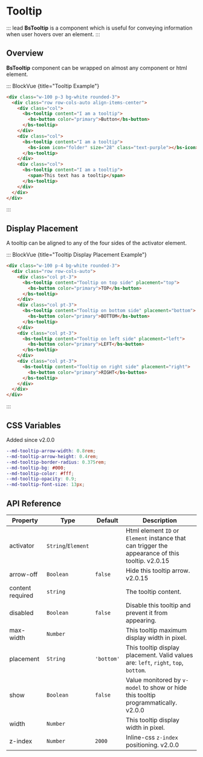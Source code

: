 # Tooltip

::: lead
**BsTooltip** is a component which is useful for conveying information when user
hovers over an element.
:::


## Overview

**BsTooltip** component can be wrapped on almost any component or html element.

::: BlockVue {title="Tooltip Example"}

```html
<div class="w-100 p-3 bg-white rounded-3">
  <div class="row row-cols-auto align-items-center">
    <div class="col">
      <bs-tooltip content="I am a tooltip">
        <bs-button color="primary">Button</bs-button>
      </bs-tooltip>
    </div>
    <div class="col">
      <bs-tooltip content="I am a tooltip">
        <bs-icon icon="folder" size="28" class="text-purple"></bs-icon>
      </bs-tooltip>
    </div>
    <div class="col">
      <bs-tooltip content="I am a tooltip">
        <span>This text has a tooltip</span>
      </bs-tooltip>
    </div>
  </div>
</div>
```
:::


## Display Placement

A tooltip can be aligned to any of the four sides of the activator element.

::: BlockVue {title="Tooltip Display Placement Example"}

```html
<div class="w-100 p-4 bg-white rounded-3">
  <div class="row row-cols-auto">
    <div class="col pt-3">
      <bs-tooltip content="Tooltip on top side" placement="top">
        <bs-button color="primary">TOP</bs-button>
      </bs-tooltip>
    </div>
    <div class="col pt-3">
      <bs-tooltip content="Tooltip on bottom side" placement="bottom">
        <bs-button color="primary">BOTTOM</bs-button>
      </bs-tooltip>
    </div>
    <div class="col pt-3">
      <bs-tooltip content="Tooltip on left side" placement="left">
        <bs-button color="primary">LEFT</bs-button>
      </bs-tooltip>
    </div>
    <div class="col pt-3">
      <bs-tooltip content="Tooltip on right side" placement="right">
        <bs-button color="primary">RIGHT</bs-button>
      </bs-tooltip>
    </div>
  </div>
</div>
```
:::


## CSS Variables

<SmallNote color="teal" class="mt-3">Added since v2.0.0</SmallNote>

```scss
--md-tooltip-arrow-width: 0.8rem;
--md-tooltip-arrow-height: 0.4rem;
--md-tooltip-border-radius: 0.375rem;
--md-tooltip-bg: #000;
--md-tooltip-color: #fff;
--md-tooltip-opacity: 0.9;
--md-tooltip-font-size: 13px;

```


## API Reference

<BsTabs v-model="tabs1active" variant="material" color="grey-700" class="doc-api-reference">
  <BsTab label="Props" url="#api-reference">
    <div class="doc-table-responsive doc-table-props">

| Property  | Type     | Default | Description |
|-----------|----------|---------|-------------|
| activator | `String`/`Element` |  | Html element `ID` or `Element` instance that can trigger the appearance of this tooltip. <BsBadge color="info">v2.0.15</BsBadge> |
| arrow-off | `Boolean` | `false`  | Hide this tooltip arrow. <BsBadge color="info">v2.0.15</BsBadge> |
| content <Badge type="danger">required</Badge> | `string` | | The tooltip content. |
| disabled  | `Boolean` | `false`  | Disable this tooltip and prevent it from appearing. |
| max-width | `Number`  |  | This tooltip maximum display width in pixel. |
| placement | `String`  | `'bottom'` | This tooltip display placement. Valid values are: `left`, `right`, `top`, `bottom`. |
| show      | `Boolean` | `false` | Value monitored by `v-model` to show or hide this tooltip programmatically. <BsBadge color="info">v2.0.0</BsBadge> |
| width     | `Number`  |  | This tooltip display width in pixel. |
| z-index   | `Number`  | `2000` | Inline-css `z-index` positioning. <BsBadge color="info">v2.0.0</BsBadge> |

</div>
  </BsTab>
</BsTabs>


<script lang="ts" setup>
import { ref } from 'vue';

const tabs1active = ref(0);
</script>
